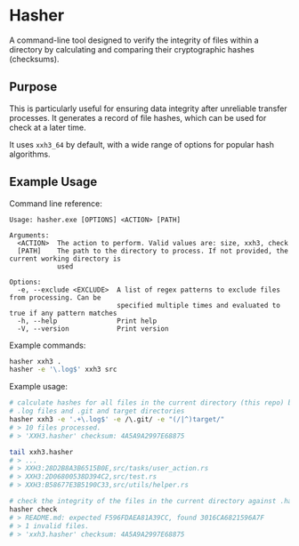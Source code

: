 # Hasher

A command-line tool designed to verify the integrity of files within a directory by calculating and comparing their cryptographic hashes (checksums).

## Purpose

This is particularly useful for ensuring data integrity after unreliable transfer processes. It generates a record of file hashes, which can be used for check at a later time.

It uses `xxh3_64` by default, with a wide range of options for popular hash algorithms.

## Example Usage

Command line reference:

```
Usage: hasher.exe [OPTIONS] <ACTION> [PATH]

Arguments:
  <ACTION>  The action to perform. Valid values are: size, xxh3, check
  [PATH]    The path to the directory to process. If not provided, the current working directory is
            used

Options:
  -e, --exclude <EXCLUDE>  A list of regex patterns to exclude files from processing. Can be
                           specified multiple times and evaluated to true if any pattern matches
  -h, --help               Print help
  -V, --version            Print version
```

Example commands:

```bash
hasher xxh3 .
hasher -e '\.log$' xxh3 src
```

Example usage:

```bash
# calculate hashes for all files in the current directory (this repo) but exclude
# .log files and .git and target directories
hasher xxh3 -e '.+\.log$' -e /\.git/ -e "(/|^)target/"
# > 10 files processed.
# > 'XXH3.hasher' checksum: 4A5A9A2997E68875

tail xxh3.hasher
# > ...
# > XXH3:28D2B8A3B6515B0E,src/tasks/user_action.rs
# > XXH3:2D06800538D394C2,src/test.rs
# > XXH3:B58677E3B5190C33,src/utils/helper.rs

# check the integrity of the files in the current directory against .hasher file
hasher check
# > README.md: expected F596FDAEA81A39CC, found 3016CA6821596A7F
# > 1 invalid files.
# > 'xxh3.hasher' checksum: 4A5A9A2997E68875
```
